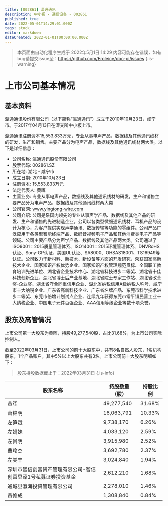 ```yaml
---
title: [002861] 瀛通通讯
description: 中小板 - 通信设备 - 002861
published: true
date: 2022-05-01T14:29:01.000Z
tags: stock
editor: markdown
dateCreated: 2022-01-01T00:00:00.000Z
---
```


> 本页面由自动化程序生成于 2022年5月1日 14:29
> 内容可能存在错误，如有bug请提交issue至：https://github.com/Eroleice/doc-pi/issues
{.is-warning}

# 上市公司基本情况

## 基本资料

瀛通通讯股份有限公司（以下简称“瀛通通讯”）成立于2010年10月23日，咸宁市。于2017年04月13日在深交所中小板上市。

瀛通通讯注册资本15,553.833万元，专业从事电声产品，数据线及其他通讯线材的研发，生产和销售。主要产品分为电声产品，数据线及其他通讯线材两大类。以下是详细信息：

- 公司名称: 瀛通通讯股份有限公司
- 股票代码: 002861.SZ
- 所在地: 湖北 - 咸宁市
- 成立日期: 2010年10月23日
- 注册资本: 15,553.833万元
- 法定代表人: 黄晖
- 主营业务: 专业从事电声产品，数据线及其他通讯线材的研发，生产和销售主要产品分为电声产品，数据线及其他通讯线材两大类
- 公司官网: www.yingtong-wire.com
- 公司介绍: 公司是系国内领先的专业从事声学产品、数据线及其他产品的研发、生产和销售的先进制造企业。公司以各类型微细通讯线材、耳机产品的设计为核心，为客户提供实现声学通讯、数据传输等功能的零组件。公司产品广泛应用于各类型智能终端产品、数码音视频电子产品和其他消费类电子产品等领域。公司主要产品分为声学产品、数据线及其他产品两大类。公司通过了ISO9001：2015质量管理体系、ISO14001：2015环境管理体系、DNVRoHS认证、Sony-GP认证、美国UL认证、SA8000、OHSAS18001、TS16949等认证。公司致力于新材料、新技术、新设备等方面的开发研究，荣获国家高新技术企业、国家知识产权优势企业、国家知识产权管理规范贯标、全国职工教育培训先进单位、湖北省企业技术中心、湖北省科技进步二等奖、湖北省十佳科技创新企业、湖北省博士后产业基地、湖北省院士专家工作站、湖北省改革奖-企业奖、湖北省守合同重信用企业、湖北省纳税信用A级纳税人称号、咸宁市十大纳税企业、广东省高新科技企业、广东省名牌产品、东莞市科学技术进步二等奖、东莞市倍增计划试点企业、连续九年获得东莞市常平镇民营工业十大纳税企业、中国电子元件百强企业、AAA信用等级企业等数十项荣誉。


## 股东及高管情况

上市公司第一大股东为黄晖，持股49,277,540股，占比31.68%，为上市公司实际控制人。

截至2022年03月31日，上市公司的前十大股东中，共有8名自然人股东，1名机构股东，1个产品账户，其中5%以上大股东共有3名。上市公司前十大股东明细如下：

> 股东持股数据截止于：2022年03月31日
{.is-info}

| 股东名称 | 持股数量（股） | 持股比例 |
| --- | --- | --- |
| 黄晖 | 49,277,540 | 31.68% |
| 萧锦明 | 16,063,791 | 10.33% |
| 左笋娥 | 9,738,170 | 6.26% |
| 左娟妹 | 4,033,120 | 2.59% |
| 左贵明 | 3,915,980 | 2.52% |
| 曹玲杰 | 3,692,780 | 2.37% |
| 左美丰 | 3,024,840 | 1.94% |
| 深圳市智信创富资产管理有限公司-智信创富思泽1号私募证券投资基金 | 2,612,210 | 1.68% |
| 通城县瀛海投资管理有限公司 | 2,278,010 | 1.46% |
| 黄修成 | 1,308,840 | 0.84% |




